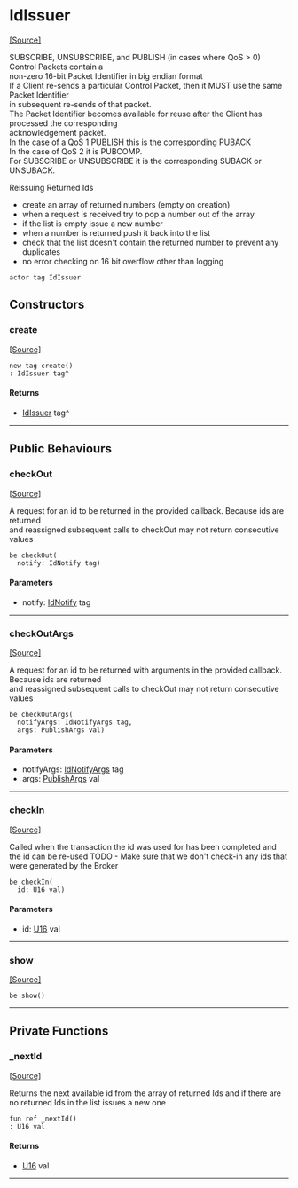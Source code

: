 # IdIssuer
<span class="source-link">[[Source]](src/mqtt-idIssuer/idIssuer.md#L-0-20)</span>

SUBSCRIBE, UNSUBSCRIBE, and PUBLISH (in cases where QoS > 0) Control Packets contain a  
non-zero 16-bit Packet Identifier in big endian format  
If a Client re-sends a particular Control Packet, then it MUST use the same Packet Identifier  
in subsequent re-sends of that packet.  
The Packet Identifier becomes available for reuse after the Client has processed the corresponding  
acknowledgement packet.  
In the case of a QoS 1 PUBLISH this is the corresponding PUBACK  
In the case of QoS 2 it is PUBCOMP.  
For SUBSCRIBE or UNSUBSCRIBE it is the corresponding SUBACK or UNSUBACK.  

Reissuing Returned Ids  
- create an array of returned numbers (empty on creation)  
- when a request is received try to pop a number out of the array  
- if the list is empty issue a new number  
- when a number is returned push it back into the list  
- check that the list doesn't contain the returned number to prevent any duplicates  
- no error checking on 16 bit overflow other than logging  


```pony
actor tag IdIssuer
```

## Constructors

### create
<span class="source-link">[[Source]](src/mqtt-idIssuer/idIssuer.md#L-0-20)</span>


```pony
new tag create()
: IdIssuer tag^
```

#### Returns

* [IdIssuer](mqtt-idIssuer-IdIssuer.md) tag^

---

## Public Behaviours

### checkOut
<span class="source-link">[[Source]](src/mqtt-idIssuer/idIssuer.md#L-0-68)</span>


A request for an id to be returned in the provided callback. Because ids are returned  
and reassigned subsequent calls to checkOut may not return consecutive values


```pony
be checkOut(
  notify: IdNotify tag)
```
#### Parameters

*   notify: [IdNotify](mqtt-idIssuer-IdNotify.md) tag

---

### checkOutArgs
<span class="source-link">[[Source]](src/mqtt-idIssuer/idIssuer.md#L-0-76)</span>


A request for an id to be returned with arguments in the provided callback. Because ids are returned  
and reassigned subsequent calls to checkOut may not return consecutive values


```pony
be checkOutArgs(
  notifyArgs: IdNotifyArgs tag,
  args: PublishArgs val)
```
#### Parameters

*   notifyArgs: [IdNotifyArgs](mqtt-idIssuer-IdNotifyArgs.md) tag
*   args: [PublishArgs](mqtt-primitives-PublishArgs.md) val

---

### checkIn
<span class="source-link">[[Source]](src/mqtt-idIssuer/idIssuer.md#L-0-84)</span>


Called when the transaction the id was used for has been completed and the 
id can be re-used
TODO - Make sure that we don't check-in any ids that were generated by the
Broker


```pony
be checkIn(
  id: U16 val)
```
#### Parameters

*   id: [U16](builtin-U16.md) val

---

### show
<span class="source-link">[[Source]](src/mqtt-idIssuer/idIssuer.md#L-0-95)</span>


```pony
be show()
```

---

## Private Functions

### _nextId
<span class="source-link">[[Source]](src/mqtt-idIssuer/idIssuer.md#L-0-54)</span>


Returns the next available id from the array of returned Ids and if there are  
no returned Ids in the list issues a new one


```pony
fun ref _nextId()
: U16 val
```

#### Returns

* [U16](builtin-U16.md) val

---

